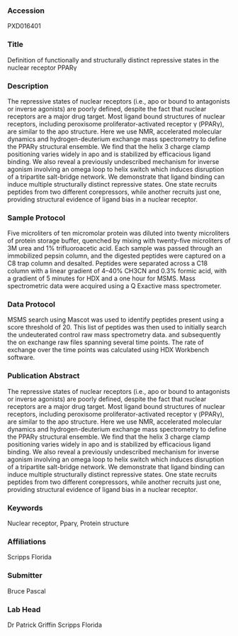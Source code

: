 ### Accession
PXD016401

### Title
Definition of functionally and structurally distinct repressive states in the nuclear receptor PPARγ

### Description
The repressive states of nuclear receptors (i.e., apo or bound to antagonists or inverse agonists) are poorly defined, despite the fact that nuclear receptors are a major drug target. Most ligand bound structures of nuclear receptors, including peroxisome proliferator-activated receptor γ (PPARγ), are similar to the apo structure. Here we use NMR, accelerated molecular dynamics and hydrogen-deuterium exchange mass spectrometry to define the PPARγ structural ensemble. We find that the helix 3 charge clamp positioning varies widely in apo and is stabilized by efficacious ligand binding. We also reveal a previously undescribed mechanism for inverse agonism involving an omega loop to helix switch which induces disruption of a tripartite salt-bridge network. We demonstrate that ligand binding can induce multiple structurally distinct repressive states. One state recruits peptides from two different corepressors, while another recruits just one, providing structural evidence of ligand bias in a nuclear receptor.

### Sample Protocol
Five microliters of ten micromolar protein was diluted into twenty microliters of protein storage buffer, quenched by mixing with twenty-five microliters of 3M urea and 1% trifluoroacetic acid. Each sample was passed through an immobilized pepsin column, and the digested peptides were captured on a C8 trap column and desalted. Peptides were separated across a C18 column with a linear gradient of 4–40% CH3CN and 0.3% formic acid, with a gradient of 5 minutes for HDX and a one hour for MSMS. Mass spectrometric data were acquired using a Q Exactive mass spectrometer.

### Data Protocol
MSMS search using Mascot was used to identify peptides present using a score threshold of 20. This list of peptides was then used to initially search the undeuterated control raw mass spectrometry data. and subsequently the on exchange raw files spanning several time points. The rate of exchange over the time points was calculated using HDX Workbench software.

### Publication Abstract
The repressive states of nuclear receptors (i.e., apo or bound to antagonists or inverse agonists) are poorly defined, despite the fact that nuclear receptors are a major drug target. Most ligand bound structures of nuclear receptors, including peroxisome proliferator-activated receptor &#x3b3; (PPAR&#x3b3;), are similar to the apo structure. Here we use NMR, accelerated molecular dynamics and hydrogen-deuterium exchange mass spectrometry to define the PPAR&#x3b3; structural ensemble. We find that the helix 3 charge clamp positioning varies widely in apo and is stabilized by efficacious ligand binding. We also reveal a previously undescribed mechanism for inverse agonism involving an omega loop to helix switch which induces disruption of a tripartite salt-bridge network. We demonstrate that ligand binding can induce multiple structurally distinct repressive states. One state recruits peptides from two different corepressors, while another recruits just one, providing structural evidence of ligand bias in a nuclear receptor.

### Keywords
Nuclear receptor, Pparγ, Protein structure

### Affiliations
Scripps Florida

### Submitter
Bruce Pascal

### Lab Head
Dr Patrick Griffin
Scripps Florida


